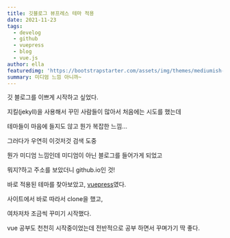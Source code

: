 ```yaml
---
title: 깃블로그 뷰프레스 테마 적용
date: 2021-11-23
tags:
  - develog
  - github
  - vuepress
  - blog
  - vue.js
author: ella
featuredimg: 'https://bootstrapstarter.com/assets/img/themes/mediumish-vuepress.jpg'
summary: 미디엄 느낌 아니까~
---
```


깃 블로그를 이쁘게 시작하고 싶었다.

지킬(jekyll)을 사용해서 꾸민 사람들이 많아서 처음에는 시도를 했는데

테마들이 마음에 들지도 않고 뭔가 복잡한 느낌...

그러다가 우연히 이것저것 검색 도중 

뭔가 미디엄 느낌인데 미디엄이 아닌 블로그를 들어가게 되었고

뭐지?하고 주소를 보았더니 github.io인 것!

바로 적용된 테마를 찾아보았고, <a href='https://bootstrapstarter.com/vuepress-theme-mediumish/'>vuepress</a>였다.

사이트에서 바로 따라서 clone을 했고, 

여차저차 조금씩 꾸미기 시작했다.

vue 공부도 천천히 시작중이었는데 전반적으로 공부 하면서 꾸며가기 딱 좋다.

